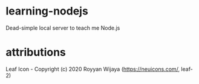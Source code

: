 # learning-nodejs
Dead-simple local server to teach me Node.js

# attributions
Leaf Icon - Copyright (c) 2020 Royyan Wijaya (https://neuicons.com/, leaf-2)